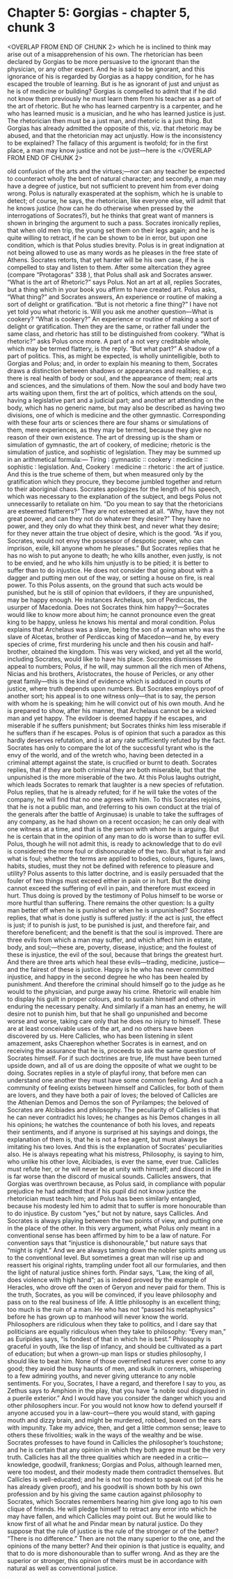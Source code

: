 # Chapter 5: Gorgias - chapter 5, chunk 3

<OVERLAP FROM END OF CHUNK 2>
which he is inclined to think may arise out of a misapprehension of his own. The rhetorician has been declared by Gorgias to be more persuasive to the ignorant than the physician, or any other expert. And he is said to be ignorant, and this ignorance of his is regarded by Gorgias as a happy condition, for he has escaped the trouble of learning. But is he as ignorant of just and unjust as he is of medicine or building? Gorgias is compelled to admit that if he did not know them previously he must learn them from his teacher as a part of the art of rhetoric. But he who has learned carpentry is a carpenter, and he who has learned music is a musician, and he who has learned justice is just. The rhetorician then must be a just man, and rhetoric is a just thing. But Gorgias has already admitted the opposite of this, viz. that rhetoric may be abused, and that the rhetorician may act unjustly. How is the inconsistency to be explained? The fallacy of this argument is twofold; for in the first place, a man may know justice and not be just⁠—here is the
</OVERLAP FROM END OF CHUNK 2>

old confusion of the arts and the virtues;⁠—nor can any teacher be expected to counteract wholly the bent of natural character; and secondly, a man may have a degree of justice, but not sufficient to prevent him from ever doing wrong. Polus is naturally exasperated at the sophism, which he is unable to detect; of course, he says, the rhetorician, like everyone else, will admit that he knows justice (how can he do otherwise when pressed by the interrogations of Socrates?), but he thinks that great want of manners is shown in bringing the argument to such a pass. Socrates ironically replies, that when old men trip, the young set them on their legs again; and he is quite willing to retract, if he can be shown to be in error, but upon one condition, which is that Polus studies brevity. Polus is in great indignation at not being allowed to use as many words as he pleases in the free state of Athens. Socrates retorts, that yet harder will be his own case, if he is compelled to stay and listen to them. After some altercation they agree (compare “Protagoras” 338 ), that Polus shall ask and Socrates answer. “What is the art of Rhetoric?” says Polus. Not an art at all, replies Socrates, but a thing which in your book you affirm to have created art. Polus asks, “What thing?” and Socrates answers, An experience or routine of making a sort of delight or gratification. “But is not rhetoric a fine thing?” I have not yet told you what rhetoric is. Will you ask me another question⁠—What is cookery? “What is cookery?” An experience or routine of making a sort of delight or gratification. Then they are the same, or rather fall under the same class, and rhetoric has still to be distinguished from cookery. “What is rhetoric?” asks Polus once more. A part of a not very creditable whole, which may be termed flattery, is the reply. “But what part?” A shadow of a part of politics. This, as might be expected, is wholly unintelligible, both to Gorgias and Polus; and, in order to explain his meaning to them, Socrates draws a distinction between shadows or appearances and realities; e.g. there is real health of body or soul, and the appearance of them; real arts and sciences, and the simulations of them. Now the soul and body have two arts waiting upon them, first the art of politics, which attends on the soul, having a legislative part and a judicial part; and another art attending on the body, which has no generic name, but may also be described as having two divisions, one of which is medicine and the other gymnastic. Corresponding with these four arts or sciences there are four shams or simulations of them, mere experiences, as they may be termed, because they give no reason of their own existence. The art of dressing up is the sham or simulation of gymnastic, the art of cookery, of medicine; rhetoric is the simulation of justice, and sophistic of legislation. They may be summed up in an arithmetical formula:⁠— Tiring ∶ gymnastic ∶∶ cookery ∶ medicine ∶∶ sophistic ∶ legislation. And, Cookery ∶ medicine ∶∶ rhetoric ∶ the art of justice. And this is the true scheme of them, but when measured only by the gratification which they procure, they become jumbled together and return to their aboriginal chaos. Socrates apologizes for the length of his speech, which was necessary to the explanation of the subject, and begs Polus not unnecessarily to retaliate on him. “Do you mean to say that the rhetoricians are esteemed flatterers?” They are not esteemed at all. “Why, have they not great power, and can they not do whatever they desire?” They have no power, and they only do what they think best, and never what they desire; for they never attain the true object of desire, which is the good. “As if you, Socrates, would not envy the possessor of despotic power, who can imprison, exile, kill anyone whom he pleases.” But Socrates replies that he has no wish to put anyone to death; he who kills another, even justly, is not to be envied, and he who kills him unjustly is to be pitied; it is better to suffer than to do injustice. He does not consider that going about with a dagger and putting men out of the way, or setting a house on fire, is real power. To this Polus assents, on the ground that such acts would be punished, but he is still of opinion that evildoers, if they are unpunished, may be happy enough. He instances Archelaus, son of Perdiccas, the usurper of Macedonia. Does not Socrates think him happy?⁠—Socrates would like to know more about him; he cannot pronounce even the great king to be happy, unless he knows his mental and moral condition. Polus explains that Archelaus was a slave, being the son of a woman who was the slave of Alcetas, brother of Perdiccas king of Macedon⁠—and he, by every species of crime, first murdering his uncle and then his cousin and half-brother, obtained the kingdom. This was very wicked, and yet all the world, including Socrates, would like to have his place. Socrates dismisses the appeal to numbers; Polus, if he will, may summon all the rich men of Athens, Nicias and his brothers, Aristocrates, the house of Pericles, or any other great family⁠—this is the kind of evidence which is adduced in courts of justice, where truth depends upon numbers. But Socrates employs proof of another sort; his appeal is to one witness only⁠—that is to say, the person with whom he is speaking; him he will convict out of his own mouth. And he is prepared to show, after his manner, that Archelaus cannot be a wicked man and yet happy. The evildoer is deemed happy if he escapes, and miserable if he suffers punishment; but Socrates thinks him less miserable if he suffers than if he escapes. Polus is of opinion that such a paradox as this hardly deserves refutation, and is at any rate sufficiently refuted by the fact. Socrates has only to compare the lot of the successful tyrant who is the envy of the world, and of the wretch who, having been detected in a criminal attempt against the state, is crucified or burnt to death. Socrates replies, that if they are both criminal they are both miserable, but that the unpunished is the more miserable of the two. At this Polus laughs outright, which leads Socrates to remark that laughter is a new species of refutation. Polus replies, that he is already refuted; for if he will take the votes of the company, he will find that no one agrees with him. To this Socrates rejoins, that he is not a public man, and (referring to his own conduct at the trial of the generals after the battle of Arginusae) is unable to take the suffrages of any company, as he had shown on a recent occasion; he can only deal with one witness at a time, and that is the person with whom he is arguing. But he is certain that in the opinion of any man to do is worse than to suffer evil. Polus, though he will not admit this, is ready to acknowledge that to do evil is considered the more foul or dishonourable of the two. But what is fair and what is foul; whether the terms are applied to bodies, colours, figures, laws, habits, studies, must they not be defined with reference to pleasure and utility? Polus assents to this latter doctrine, and is easily persuaded that the fouler of two things must exceed either in pain or in hurt. But the doing cannot exceed the suffering of evil in pain, and therefore must exceed in hurt. Thus doing is proved by the testimony of Polus himself to be worse or more hurtful than suffering. There remains the other question: Is a guilty man better off when he is punished or when he is unpunished? Socrates replies, that what is done justly is suffered justly: if the act is just, the effect is just; if to punish is just, to be punished is just, and therefore fair, and therefore beneficent; and the benefit is that the soul is improved. There are three evils from which a man may suffer, and which affect him in estate, body, and soul;⁠—these are, poverty, disease, injustice; and the foulest of these is injustice, the evil of the soul, because that brings the greatest hurt. And there are three arts which heal these evils⁠—trading, medicine, justice⁠—and the fairest of these is justice. Happy is he who has never committed injustice, and happy in the second degree he who has been healed by punishment. And therefore the criminal should himself go to the judge as he would to the physician, and purge away his crime. Rhetoric will enable him to display his guilt in proper colours, and to sustain himself and others in enduring the necessary penalty. And similarly if a man has an enemy, he will desire not to punish him, but that he shall go unpunished and become worse and worse, taking care only that he does no injury to himself. These are at least conceivable uses of the art, and no others have been discovered by us. Here Callicles, who has been listening in silent amazement, asks Chaerephon whether Socrates is in earnest, and on receiving the assurance that he is, proceeds to ask the same question of Socrates himself. For if such doctrines are true, life must have been turned upside down, and all of us are doing the opposite of what we ought to be doing. Socrates replies in a style of playful irony, that before men can understand one another they must have some common feeling. And such a community of feeling exists between himself and Callicles, for both of them are lovers, and they have both a pair of loves; the beloved of Callicles are the Athenian Demos and Demos the son of Pyrilampes; the beloved of Socrates are Alcibiades and philosophy. The peculiarity of Callicles is that he can never contradict his loves; he changes as his Demos changes in all his opinions; he watches the countenance of both his loves, and repeats their sentiments, and if anyone is surprised at his sayings and doings, the explanation of them is, that he is not a free agent, but must always be imitating his two loves. And this is the explanation of Socrates’ peculiarities also. He is always repeating what his mistress, Philosophy, is saying to him, who unlike his other love, Alcibiades, is ever the same, ever true. Callicles must refute her, or he will never be at unity with himself; and discord in life is far worse than the discord of musical sounds. Callicles answers, that Gorgias was overthrown because, as Polus said, in compliance with popular prejudice he had admitted that if his pupil did not know justice the rhetorician must teach him; and Polus has been similarly entangled, because his modesty led him to admit that to suffer is more honourable than to do injustice. By custom “yes,” but not by nature, says Callicles. And Socrates is always playing between the two points of view, and putting one in the place of the other. In this very argument, what Polus only meant in a conventional sense has been affirmed by him to be a law of nature. For convention says that “injustice is dishonourable,” but nature says that “might is right.” And we are always taming down the nobler spirits among us to the conventional level. But sometimes a great man will rise up and reassert his original rights, trampling under foot all our formularies, and then the light of natural justice shines forth. Pindar says, “Law, the king of all, does violence with high hand”; as is indeed proved by the example of Heracles, who drove off the oxen of Geryon and never paid for them. This is the truth, Socrates, as you will be convinced, if you leave philosophy and pass on to the real business of life. A little philosophy is an excellent thing; too much is the ruin of a man. He who has not “passed his metaphysics” before he has grown up to manhood will never know the world. Philosophers are ridiculous when they take to politics, and I dare say that politicians are equally ridiculous when they take to philosophy: “Every man,” as Euripides says, “is fondest of that in which he is best.” Philosophy is graceful in youth, like the lisp of infancy, and should be cultivated as a part of education; but when a grown-up man lisps or studies philosophy, I should like to beat him. None of those overrefined natures ever come to any good; they avoid the busy haunts of men, and skulk in corners, whispering to a few admiring youths, and never giving utterance to any noble sentiments. For you, Socrates, I have a regard, and therefore I say to you, as Zethus says to Amphion in the play, that you have “a noble soul disguised in a puerile exterior.” And I would have you consider the danger which you and other philosophers incur. For you would not know how to defend yourself if anyone accused you in a law-court⁠—there you would stand, with gaping mouth and dizzy brain, and might be murdered, robbed, boxed on the ears with impunity. Take my advice, then, and get a little common sense; leave to others these frivolities; walk in the ways of the wealthy and be wise. Socrates professes to have found in Callicles the philosopher’s touchstone; and he is certain that any opinion in which they both agree must be the very truth. Callicles has all the three qualities which are needed in a critic⁠—knowledge, goodwill, frankness; Gorgias and Polus, although learned men, were too modest, and their modesty made them contradict themselves. But Callicles is well-educated; and he is not too modest to speak out (of this he has already given proof), and his goodwill is shown both by his own profession and by his giving the same caution against philosophy to Socrates, which Socrates remembers hearing him give long ago to his own clique of friends. He will pledge himself to retract any error into which he may have fallen, and which Callicles may point out. But he would like to know first of all what he and Pindar mean by natural justice. Do they suppose that the rule of justice is the rule of the stronger or of the better? “There is no difference.” Then are not the many superior to the one, and the opinions of the many better? And their opinion is that justice is equality, and that to do is more dishonourable than to suffer wrong. And as they are the superior or stronger, this opinion of theirs must be in accordance with natural as well as conventional justice.